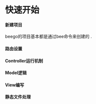 # 快速开始

#### 新建项目

beego的项目基本都是通过bee命令来创建的 . 

#### 路由设置

#### Controller运行机制

#### Model逻辑

#### View编写

#### 静态文件处理



